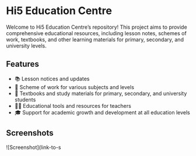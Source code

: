 # Hi5 Education Centre

Welcome to Hi5 Education Centre’s repository! This project aims to provide comprehensive educational resources, including lesson notes, schemes of work, textbooks, and other learning materials for primary, secondary, and university levels.

## Features

- 📚 Lesson notices and updates
- 📝 Scheme of work for various subjects and levels
- 📖 Textbooks and study materials for primary, secondary, and university students
- 🧑‍🏫 Educational tools and resources for teachers
- 🎓 Support for academic growth and development at all education levels

## Screenshots

![Screenshot](link-to-s
